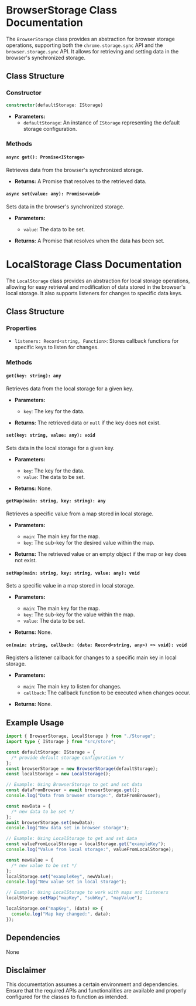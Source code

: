 # BrowserStorage Class Documentation

The `BrowserStorage` class provides an abstraction for browser storage operations, supporting both the `chrome.storage.sync` API and the `browser.storage.sync` API. It allows for retrieving and setting data in the browser's synchronized storage.

## Class Structure

### Constructor

```typescript
constructor(defaultStorage: IStorage)
```

- **Parameters:**
  - `defaultStorage`: An instance of `IStorage` representing the default storage configuration.

### Methods

#### `async get(): Promise<IStorage>`

Retrieves data from the browser's synchronized storage.

- **Returns:** A Promise that resolves to the retrieved data.

#### `async set(value: any): Promise<void>`

Sets data in the browser's synchronized storage.

- **Parameters:**

  - `value`: The data to be set.

- **Returns:** A Promise that resolves when the data has been set.

# LocalStorage Class Documentation

The `LocalStorage` class provides an abstraction for local storage operations, allowing for easy retrieval and modification of data stored in the browser's local storage. It also supports listeners for changes to specific data keys.

## Class Structure

### Properties

- `listeners: Record<string, Function>`: Stores callback functions for specific keys to listen for changes.

### Methods

#### `get(key: string): any`

Retrieves data from the local storage for a given key.

- **Parameters:**

  - `key`: The key for the data.

- **Returns:** The retrieved data or `null` if the key does not exist.

#### `set(key: string, value: any): void`

Sets data in the local storage for a given key.

- **Parameters:**

  - `key`: The key for the data.
  - `value`: The data to be set.

- **Returns:** None.

#### `getMap(main: string, key: string): any`

Retrieves a specific value from a map stored in local storage.

- **Parameters:**

  - `main`: The main key for the map.
  - `key`: The sub-key for the desired value within the map.

- **Returns:** The retrieved value or an empty object if the map or key does not exist.

#### `setMap(main: string, key: string, value: any): void`

Sets a specific value in a map stored in local storage.

- **Parameters:**

  - `main`: The main key for the map.
  - `key`: The sub-key for the value within the map.
  - `value`: The data to be set.

- **Returns:** None.

#### `on(main: string, callback: (data: Record<string, any>) => void): void`

Registers a listener callback for changes to a specific main key in local storage.

- **Parameters:**

  - `main`: The main key to listen for changes.
  - `callback`: The callback function to be executed when changes occur.

- **Returns:** None.

## Example Usage

```typescript
import { BrowserStorage, LocalStorage } from "./Storage";
import type { IStorage } from "src/store";

const defaultStorage: IStorage = {
  /* provide default storage configuration */
};
const browserStorage = new BrowserStorage(defaultStorage);
const localStorage = new LocalStorage();

// Example: Using BrowserStorage to get and set data
const dataFromBrowser = await browserStorage.get();
console.log("Data from browser storage:", dataFromBrowser);

const newData = {
  /* new data to be set */
};
await browserStorage.set(newData);
console.log("New data set in browser storage");

// Example: Using LocalStorage to get and set data
const valueFromLocalStorage = localStorage.get("exampleKey");
console.log("Value from local storage:", valueFromLocalStorage);

const newValue = {
  /* new value to be set */
};
localStorage.set("exampleKey", newValue);
console.log("New value set in local storage");

// Example: Using LocalStorage to work with maps and listeners
localStorage.setMap("mapKey", "subKey", "mapValue");

localStorage.on("mapKey", (data) => {
  console.log("Map key changed:", data);
});
```

## Dependencies

None

## Disclaimer

This documentation assumes a certain environment and dependencies. Ensure that the required APIs and functionalities are available and properly configured for the classes to function as intended.
